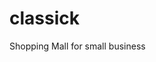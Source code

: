 # classick
<link rel="stylesheet" type="text/css" href="assets/style/git.css">

Shopping Mall for small business

